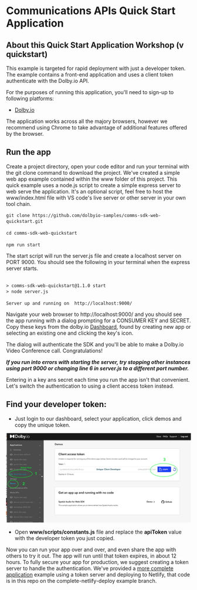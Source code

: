 # Communications APIs Quick Start Application

## About this Quick Start Application Workshop (v quickstart)
 
This example is targeted for rapid deployment with just a developer token. The example contains a front-end application and uses a client token authenticate with the Dolby.io API. 

For the purposes of running this application, you'll need to sign-up to following platforms:
- [Dolby.io](https://dolby.io/signup)

The application works across all the majory browsers, however we recommend using Chrome to take advantage of additional features offered by the browser. 

## Run the app
Create a project directory, open your code editor and run your terminal with the git clone command to download the project. We've created a simple web app example contained within the www folder of this project.  This quick example uses a node.js script to create a simple express server to web serve the application. It's an optional script, feel free to host the www/index.html file with VS code's live server or other server in your own tool chain.

```Shell
git clone https://github.com/dolbyio-samples/comms-sdk-web-quickstart.git

cd comms-sdk-web-quickstart

npm run start

```
The start script will run the server.js file and create a localhost server on PORT 9000. You should see the following in your terminal when the express server starts. 

```shell

> comms-sdk-web-quickstart@1.1.0 start
> node server.js

Server up and running on  http://localhost:9000/
```

 Navigate your web browser to http://localhost:9000/ and you should see the app running with a dialog prompting for a CONSUMER KEY and SECRET.  Copy these keys from the dolby.io [Dashboard](https://dashboard.dolby.io), found by creating new app or selecting an existing one and clicking the key's icon.  

The dialog will authenticate the SDK and you'll be able to make a Dolby.io Video Conference call.  Congratulations!

***If you run into errors with starting the server, try stopping other instances using port 9000 or changing line 6 in server.js to a different port number.***

Entering in a key ans secret each time you run the app isn't that convenient. 
Let's switch the authentication to using a client access token instead. 

## Find your developer token:
 - Just login to our dashboard, select your application, click demos and copy the unique token.

![Client token example](assets/../www/assets/img/client-token.png)

 - Open **www/scripts/constants.js** file and replace the **apiToken** value with the developer token you just copied.

Now you can run your app over and over, and even share the app with others to try it out.  The app will run until that token expires, in about 12 hours. 
To fully secure your app for production, we suggest creating a token server to handle the authentication.  We've provided a [more complete application](https://github.com/dolbyio-samples/comms-sdk-web-quickstart/tree/complete-netlify-deploy) example using a token server and deploying to Netlify, that code is in this repo on the complete-netlify-deploy example branch.